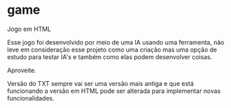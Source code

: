 # game
Jogo em HTML

Esse jogo foi desenvolvido por meio de uma IA usando uma ferramenta, não leve em consideração esse projeto como uma criação mas uma opção de estudo para testar IA's e também como elas podem desenvolver coisas.

Aproveite.


Versão do TXT sempre vai ser uma versão mais antiga e que está funcionando a versão em HTML pode ser alterada para implementar novas funcionalidades.
